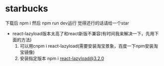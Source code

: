 # starbucks
下载后 npm i 然后 npm run dev运行 觉得还行的话请给一个star
- react-lazyload版本太高了和react新版不兼容(有时间我来解决一下，先用下面的方法)
    1. 可以用cnpm i react-lazyload(需要安装淘宝景象，百度一下npm安装淘宝镜像)
    2. 安装指定版本 npm i react-lazyload@3.2.0

